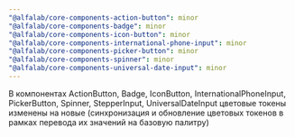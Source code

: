 ```yaml
---
"@alfalab/core-components-action-button": minor
"@alfalab/core-components-badge": minor
"@alfalab/core-components-icon-button": minor
"@alfalab/core-components-international-phone-input": minor
"@alfalab/core-components-picker-button": minor
"@alfalab/core-components-spinner": minor
"@alfalab/core-components-universal-date-input": minor
---
```


В компонентах ActionButton, Badge, IconButton, InternationalPhoneInput, PickerButton, Spinner, StepperInput, UniversalDateInput цветовые токены изменены на новые (синхронизация и обновление цветовых токенов в рамках перевода их значений на базовую палитру)
